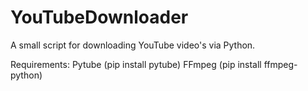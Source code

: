 # YouTubeDownloader

A small script for downloading YouTube video's via Python. 

Requirements:
Pytube (pip install pytube)
FFmpeg (pip install ffmpeg-python)
